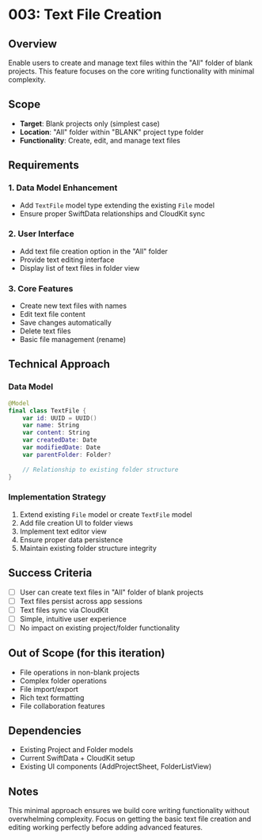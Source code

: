 # 003: Text File Creation

## Overview
Enable users to create and manage text files within the "All" folder of blank projects. This feature focuses on the core writing functionality with minimal complexity.

## Scope
- **Target**: Blank projects only (simplest case)
- **Location**: "All" folder within "BLANK" project type folder
- **Functionality**: Create, edit, and manage text files

## Requirements

### 1. Data Model Enhancement
- Add `TextFile` model type extending the existing `File` model
- Ensure proper SwiftData relationships and CloudKit sync

### 2. User Interface
- Add text file creation option in the "All" folder
- Provide text editing interface
- Display list of text files in folder view

### 3. Core Features
- Create new text files with names
- Edit text file content
- Save changes automatically
- Delete text files
- Basic file management (rename)

## Technical Approach

### Data Model
```swift
@Model
final class TextFile {
    var id: UUID = UUID()
    var name: String
    var content: String
    var createdDate: Date
    var modifiedDate: Date
    var parentFolder: Folder?
    
    // Relationship to existing folder structure
}
```

### Implementation Strategy
1. Extend existing `File` model or create `TextFile` model
2. Add file creation UI to folder views
3. Implement text editor view
4. Ensure proper data persistence
5. Maintain existing folder structure integrity

## Success Criteria
- [ ] User can create text files in "All" folder of blank projects
- [ ] Text files persist across app sessions
- [ ] Text files sync via CloudKit
- [ ] Simple, intuitive user experience
- [ ] No impact on existing project/folder functionality

## Out of Scope (for this iteration)
- File operations in non-blank projects
- Complex folder operations
- File import/export
- Rich text formatting
- File collaboration features

## Dependencies
- Existing Project and Folder models
- Current SwiftData + CloudKit setup
- Existing UI components (AddProjectSheet, FolderListView)

## Notes
This minimal approach ensures we build core writing functionality without overwhelming complexity. Focus on getting the basic text file creation and editing working perfectly before adding advanced features.